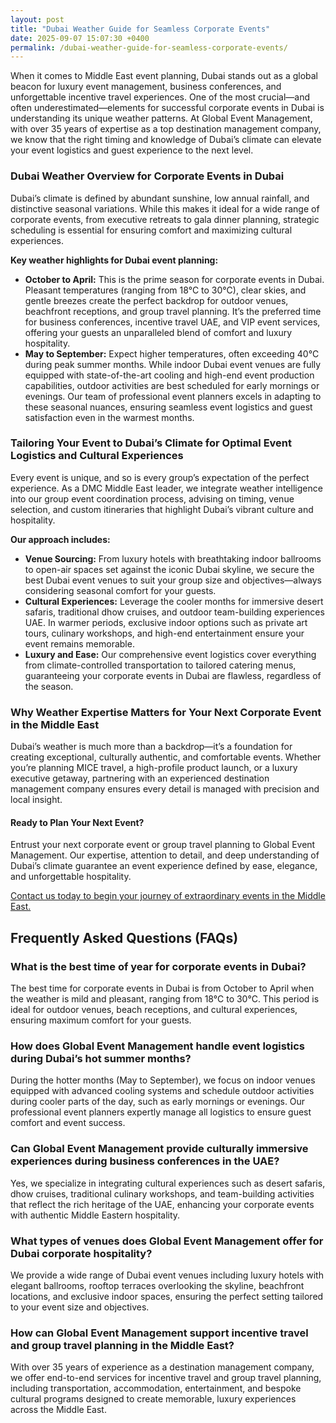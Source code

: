 ```yaml
---
layout: post
title: "Dubai Weather Guide for Seamless Corporate Events"
date: 2025-09-07 15:07:30 +0400
permalink: /dubai-weather-guide-for-seamless-corporate-events/
---
```

When it comes to Middle East event planning, Dubai stands out as a global beacon for luxury event management, business conferences, and unforgettable incentive travel experiences. One of the most crucial—and often underestimated—elements for successful corporate events in Dubai is understanding its unique weather patterns. At Global Event Management, with over 35 years of expertise as a top destination management company, we know that the right timing and knowledge of Dubai’s climate can elevate your event logistics and guest experience to the next level.

### Dubai Weather Overview for Corporate Events in Dubai

Dubai’s climate is defined by abundant sunshine, low annual rainfall, and distinctive seasonal variations. While this makes it ideal for a wide range of corporate events, from executive retreats to gala dinner planning, strategic scheduling is essential for ensuring comfort and maximizing cultural experiences.

**Key weather highlights for Dubai event planning:**

- **October to April:** This is the prime season for corporate events in Dubai. Pleasant temperatures (ranging from 18°C to 30°C), clear skies, and gentle breezes create the perfect backdrop for outdoor venues, beachfront receptions, and group travel planning. It’s the preferred time for business conferences, incentive travel UAE, and VIP event services, offering your guests an unparalleled blend of comfort and luxury hospitality.
- **May to September:** Expect higher temperatures, often exceeding 40°C during peak summer months. While indoor Dubai event venues are fully equipped with state-of-the-art cooling and high-end event production capabilities, outdoor activities are best scheduled for early mornings or evenings. Our team of professional event planners excels in adapting to these seasonal nuances, ensuring seamless event logistics and guest satisfaction even in the warmest months.

### Tailoring Your Event to Dubai’s Climate for Optimal Event Logistics and Cultural Experiences

Every event is unique, and so is every group’s expectation of the perfect experience. As a DMC Middle East leader, we integrate weather intelligence into our group event coordination process, advising on timing, venue selection, and custom itineraries that highlight Dubai’s vibrant culture and hospitality.

**Our approach includes:**

- **Venue Sourcing:** From luxury hotels with breathtaking indoor ballrooms to open-air spaces set against the iconic Dubai skyline, we secure the best Dubai event venues to suit your group size and objectives—always considering seasonal comfort for your guests.
- **Cultural Experiences:** Leverage the cooler months for immersive desert safaris, traditional dhow cruises, and outdoor team-building experiences UAE. In warmer periods, exclusive indoor options such as private art tours, culinary workshops, and high-end entertainment ensure your event remains memorable.
- **Luxury and Ease:** Our comprehensive event logistics cover everything from climate-controlled transportation to tailored catering menus, guaranteeing your corporate events in Dubai are flawless, regardless of the season.

### Why Weather Expertise Matters for Your Next Corporate Event in the Middle East

Dubai’s weather is much more than a backdrop—it’s a foundation for creating exceptional, culturally authentic, and comfortable events. Whether you’re planning MICE travel, a high-profile product launch, or a luxury executive getaway, partnering with an experienced destination management company ensures every detail is managed with precision and local insight.

#### Ready to Plan Your Next Event?

Entrust your next corporate event or group travel planning to Global Event Management. Our expertise, attention to detail, and deep understanding of Dubai’s climate guarantee an event experience defined by ease, elegance, and unforgettable hospitality.  

[Contact us today to begin your journey of extraordinary events in the Middle East.](https://geventm.com/)

## Frequently Asked Questions (FAQs)

### What is the best time of year for corporate events in Dubai?

The best time for corporate events in Dubai is from October to April when the weather is mild and pleasant, ranging from 18°C to 30°C. This period is ideal for outdoor venues, beach receptions, and cultural experiences, ensuring maximum comfort for your guests.

### How does Global Event Management handle event logistics during Dubai’s hot summer months?

During the hotter months (May to September), we focus on indoor venues equipped with advanced cooling systems and schedule outdoor activities during cooler parts of the day, such as early mornings or evenings. Our professional event planners expertly manage all logistics to ensure guest comfort and event success.

### Can Global Event Management provide culturally immersive experiences during business conferences in the UAE?

Yes, we specialize in integrating cultural experiences such as desert safaris, dhow cruises, traditional culinary workshops, and team-building activities that reflect the rich heritage of the UAE, enhancing your corporate events with authentic Middle Eastern hospitality.

### What types of venues does Global Event Management offer for Dubai corporate hospitality?

We provide a wide range of Dubai event venues including luxury hotels with elegant ballrooms, rooftop terraces overlooking the skyline, beachfront locations, and exclusive indoor spaces, ensuring the perfect setting tailored to your event size and objectives.

### How can Global Event Management support incentive travel and group travel planning in the Middle East?

With over 35 years of experience as a destination management company, we offer end-to-end services for incentive travel and group travel planning, including transportation, accommodation, entertainment, and bespoke cultural programs designed to create memorable, luxury experiences across the Middle East.

<script type="application/ld+json">
{
  "@context": "https://schema.org",
  "@type": "BlogPosting",
  "headline": "Dubai Weather Guide for Seamless Corporate Events",
  "description": "Explore how understanding Dubai’s unique weather patterns can optimize your Middle East event planning, from corporate events and business conferences to luxury incentive travel and cultural experiences.",
  "author": {
    "@type": "Person",
    "name": "Global Event Management"
  },
  "publisher": {
    "@type": "Organization",
    "name": "Global Event Management",
    "logo": {
      "@type": "ImageObject",
      "url": "https://geventm.com/logo.png"
    }
  },
  "datePublished": "2024-06-01",
  "mainEntityOfPage": {
    "@type": "WebPage",
    "@id": "https://geventm.com/blog/dubai-weather-guide-corporate-events"
  },
  "keywords": "Middle East event planning, corporate events in Dubai, destination management company, incentive travel UAE, business conferences Middle East, luxury event management, group travel planning, event logistics, cultural experiences, Dubai corporate hospitality, professional event planner, MICE travel, group event coordination, executive retreats, gala dinner planning, team-building experiences UAE, high-end event production, VIP event services, Dubai event venues, DMC Middle East",
  "articleBody": "When it comes to Middle East event planning, Dubai stands out as a global beacon for luxury event management, business conferences, and unforgettable incentive travel experiences. One of the most crucial—and often underestimated—elements for successful corporate events in Dubai is understanding its unique weather patterns. At Global Event Management, with over 35 years of expertise as a top destination management company, we know that the right timing and knowledge of Dubai’s climate can elevate your event logistics and guest experience to the next level. Dubai’s climate is defined by abundant sunshine, low annual rainfall, and distinctive seasonal variations. While this makes it ideal for a wide range of corporate events, from executive retreats to gala dinner planning, strategic scheduling is essential for ensuring comfort and maximizing cultural experiences..."
}
</script>

<script type="application/ld+json">
{
  "@context": "https://schema.org",
  "@type": "FAQPage",
  "mainEntity": [
    {
      "@type": "Question",
      "name": "What is the best time of year for corporate events in Dubai?",
      "acceptedAnswer": {
        "@type": "Answer",
        "text": "The best time for corporate events in Dubai is from October to April when the weather is mild and pleasant, ranging from 18°C to 30°C. This period is ideal for outdoor venues, beach receptions, and cultural experiences, ensuring maximum comfort for your guests."
      }
    },
    {
      "@type": "Question",
      "name": "How does Global Event Management handle event logistics during Dubai’s hot summer months?",
      "acceptedAnswer": {
        "@type": "Answer",
        "text": "During the hotter months (May to September), we focus on indoor venues equipped with advanced cooling systems and schedule outdoor activities during cooler parts of the day, such as early mornings or evenings. Our professional event planners expertly manage all logistics to ensure guest comfort and event success."
      }
    },
    {
      "@type": "Question",
      "name": "Can Global Event Management provide culturally immersive experiences during business conferences in the UAE?",
      "acceptedAnswer": {
        "@type": "Answer",
        "text": "Yes, we specialize in integrating cultural experiences such as desert safaris, dhow cruises, traditional culinary workshops, and team-building activities that reflect the rich heritage of the UAE, enhancing your corporate events with authentic Middle Eastern hospitality."
      }
    },
    {
      "@type": "Question",
      "name": "What types of venues does Global Event Management offer for Dubai corporate hospitality?",
      "acceptedAnswer": {
        "@type": "Answer",
        "text": "We provide a wide range of Dubai event venues including luxury hotels with elegant ballrooms, rooftop terraces overlooking the skyline, beachfront locations, and exclusive indoor spaces, ensuring the perfect setting tailored to your event size and objectives."
      }
    },
    {
      "@type": "Question",
      "name": "How can Global Event Management support incentive travel and group travel planning in the Middle East?",
      "acceptedAnswer": {
        "@type": "Answer",
        "text": "With over 35 years of experience as a destination management company, we offer end-to-end services for incentive travel and group travel planning, including transportation, accommodation, entertainment, and bespoke cultural programs designed to create memorable, luxury experiences across the Middle East."
      }
    }
  ]
}
</script>